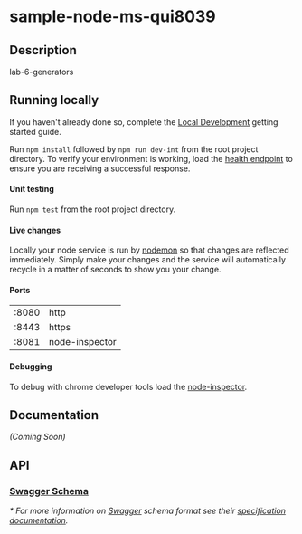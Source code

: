 # sample-node-ms-qui8039

## Description

lab-6-generators

## Running locally

If you haven't already done so, complete the [Local Development](https://git.nmlv.nml.com/lvhub/docs/blob/master/getting-started/local-development.md) getting started guide.

Run `npm install` followed by `npm run dev-int` from the root project directory. To verify your environment is working, load the [health endpoint](http://localhost:8080/api/v1/ms/app/health) to ensure you are receiving a successful response.

#### Unit testing

Run `npm test` from the root project directory.

#### Live changes

Locally your node service is run by [nodemon](http://nodemon.io/) so that changes are reflected immediately.  Simply make your changes and the service will automatically recycle in a matter of seconds to show you your change.

#### Ports

<table>
    <tr>
        <td>:8080</td>
        <td>http</td>
    </tr>
    <tr>
        <td>:8443</td>
        <td>https</td>
    </tr>
    <tr>
        <td>:8081</td>
        <td>node-inspector</td>
    </tr>
</table>

#### Debugging

To debug with chrome developer tools load the [node-inspector](http://localhost:8081/?ws=localhost:8081&port=5858).

## Documentation

_(Coming Soon)_

## API

### [Swagger Schema](swagger.json)

_* For more information on [Swagger](http://swagger.io/) schema format see their [specification documentation](http://swagger.io/specification/)._
